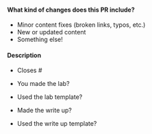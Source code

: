 <!-- Thank you for opening a PR! We really appreciate you taking the time to help out -->

#### What kind of changes does this PR include?
<!-- Delete any that don’t apply -->

- Minor content fixes (broken links, typos, etc.)
- New or updated content
- Something else!

#### Description

- Closes # <!-- Add an issue number if this PR will close it. -->

- You made the lab?

- Used the lab template?

- Made the write up?

- Used the write up template?
